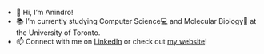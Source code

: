 - 👋 Hi, I’m Anindro!
- 📚 I’m currently studying Computer Science💻 and Molecular Biology🧬 at the University of Toronto.
- 📫 Connect with me on [LinkedIn](https://www.linkedin.com/in/anindro/) or check out [my website](https://bit.ly/AB20CS)!
